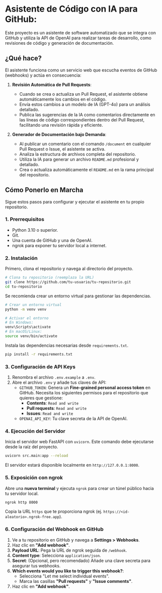 # Asistente de Código con IA para GitHub:

Este proyecto es un asistente de software automatizado que se integra con GitHub y utiliza la API de OpenAI para realizar tareas de desarrollo, como revisiones de código y generación de documentación.

## ¿Qué hace?

El asistente funciona como un servicio web que escucha eventos de GitHub (webhooks) y actúa en consecuencia:

1.  **Revisión Automática de Pull Requests**:
    *   Cuando se crea o actualiza un Pull Request, el asistente obtiene automáticamente los cambios en el código.
    *   Envía estos cambios a un modelo de IA (GPT-4o) para un análisis detallado.
    *   Publica las sugerencias de la IA como comentarios directamente en las líneas de código correspondientes dentro del Pull Request, facilitando una revisión rápida y eficiente.

2.  **Generador de Documentación bajo Demanda**:
    *   Al publicar un comentario con el comando `/document` en cualquier Pull Request o Issue, el asistente se activa.
    *   Analiza la estructura de archivos completa del repositorio.
    *   Utiliza la IA para generar un archivo `README.md` profesional y detallado.
    *   Crea o actualiza automáticamente el `README.md` en la rama principal del repositorio.

## Cómo Ponerlo en Marcha

Sigue estos pasos para configurar y ejecutar el asistente en tu propio repositorio.

### 1. Prerrequisitos

*   Python 3.10 o superior.
*   Git.
*   Una cuenta de GitHub y una de OpenAI.
*   ngrok para exponer tu servidor local a internet.

### 2. Instalación

Primero, clona el repositorio y navega al directorio del proyecto.

```bash
# Clona tu repositorio (reemplaza la URL)
git clone https://github.com/tu-usuario/tu-repositorio.git
cd tu-repositorio
```

Se recomienda crear un entorno virtual para gestionar las dependencias.

```bash
# Crear un entorno virtual
python -m venv venv

# Activar el entorno
# En Windows:
venv\Scripts\activate
# En macOS/Linux:
source venv/bin/activate
```

Instala las dependencias necesarias desde `requirements.txt`.

```bash
pip install -r requirements.txt
```

### 3. Configuración de API Keys

1.  Renombra el archivo `.env.example` a `.env`.
2.  Abre el archivo `.env` y añade tus claves de API:
    *   `GITHUB_TOKEN`: Genera un **Fine-grained personal access token** en GitHub. Necesita los siguientes permisos para el repositorio que quieres que gestione:
        *   **Contents**: `Read and write`
        *   **Pull requests**: `Read and write`
        *   **Issues**: `Read and write`
    *   `OPENAI_API_KEY`: Tu clave secreta de la API de OpenAI.

### 4. Ejecución del Servidor

Inicia el servidor web FastAPI con `uvicorn`. Este comando debe ejecutarse desde la raíz del proyecto.

```bash
uvicorn src.main:app --reload
```

El servidor estará disponible localmente en `http://127.0.0.1:8000`.

### 5. Exposición con ngrok

Abre una **nueva terminal** y ejecuta `ngrok` para crear un túnel público hacia tu servidor local.

```bash
ngrok http 8000
```

Copia la URL `https` que te proporciona ngrok (ej. `https://<id-aleatorio>.ngrok-free.app`).

### 6. Configuración del Webhook en GitHub

1.  Ve a tu repositorio en GitHub y navega a **Settings > Webhooks**.
2.  Haz clic en **"Add webhook"**.
3.  **Payload URL**: Pega la URL de ngrok seguida de `/webhook`.
4.  **Content type**: Selecciona `application/json`.
5.  **Secret**: (Opcional, pero recomendado) Añade una clave secreta para asegurar tus webhooks.
6.  **Which events would you like to trigger this webhook?**:
    *   Selecciona "Let me select individual events".
    *   Marca las casillas **"Pull requests"** y **"Issue comments"**.
7.  Haz clic en **"Add webhook"**.

